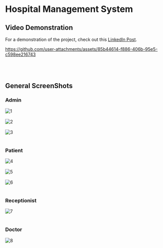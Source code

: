 # Hospital Management System

## Video Demonstration
For a demonstration of the project, check out this [LinkedIn Post](https://www.linkedin.com/feed/update/urn:li:activity:7290243837422145537/).

https://github.com/user-attachments/assets/85b44614-f886-406b-95e5-c598ee216743
<br><br><br><br>
## General ScreenShots
### Admin
![1](https://github.com/user-attachments/assets/c6e9ea77-3c9f-4a5a-af7d-9bdc2ee7a8ff)
<br><br>
![2](https://github.com/user-attachments/assets/f9dd1711-1121-45f8-be3a-e66c1d765da3)
<br><br>
![3](https://github.com/user-attachments/assets/9df57dbd-f545-41d9-8e2c-11183197a145)
<br><br>
### Patient
![4](https://github.com/user-attachments/assets/5d2dc692-9e92-4920-a122-d6ec418de089)
<br><br>
![5](https://github.com/user-attachments/assets/e4dd6329-2e1a-44a0-a152-56c006bdb5c8)
<br><br>
![6](https://github.com/user-attachments/assets/497b8ae7-124e-4d60-bd7e-f284dd8efae1)
<br><br>
### Receptionist
![7](https://github.com/user-attachments/assets/03cc4104-cf87-419d-a635-1292b28c225a)
<br><br>
### Doctor
![8](https://github.com/user-attachments/assets/306f5515-9044-457a-b4dd-a654edd193f3)

